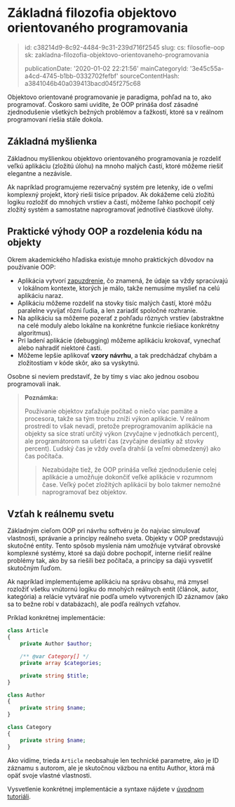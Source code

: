 Základná filozofia objektovo orientovaného programovania
========================================================

> id: c38214d9-8c92-4484-9c31-239d716f2545
> slug:
> 	cs: filosofie-oop
> 	sk: zakladna-filozofia-objektovo-orientovaneho-programovania
> 
> publicationDate: '2020-01-02 22:21:56'
> mainCategoryId: '3e45c55a-a4cd-4745-b1bb-0332702fefbf'
> sourceContentHash: a3841046b40a039413bacd045f275c68

Objektovo orientované programovanie je paradigma, pohľad na to, ako programovať. Čoskoro sami uvidíte, že OOP prináša dosť zásadné zjednodušenie všetkých bežných problémov a ťažkostí, ktoré sa v reálnom programovaní riešia stále dokola.

Základná myšlienka
-----------------

Základnou myšlienkou objektovo orientovaného programovania je rozdeliť veľkú aplikáciu (zložitú úlohu) na mnoho malých častí, ktoré môžeme riešiť elegantne a nezávisle.

Ak napríklad programujeme rezervačný systém pre letenky, ide o veľmi komplexný projekt, ktorý rieši tisíce prípadov. Ak dokážeme celú zložitú logiku rozložiť do mnohých vrstiev a častí, môžeme ľahko pochopiť celý zložitý systém a samostatne naprogramovať jednotlivé čiastkové úlohy.

Praktické výhody OOP a rozdelenia kódu na objekty
------------------------------------------------

Okrem akademického hľadiska existuje mnoho praktických dôvodov na používanie OOP:

- Aplikácia vytvorí <a href="/zapuzdrenie">zapuzdrenie</a>, čo znamená, že údaje sa vždy spracúvajú v lokálnom kontexte, ktorých je málo, takže nemusíme myslieť na celú aplikáciu naraz.
- Aplikáciu môžeme rozdeliť na stovky tisíc malých častí, ktoré môžu paralelne vyvíjať rôzni ľudia, a len zariadiť spoločné rozhranie.
- Na aplikáciu sa môžeme pozerať z pohľadu rôznych vrstiev (abstraktne na celé moduly alebo lokálne na konkrétne funkcie riešiace konkrétny algoritmus).
- Pri ladení aplikácie (debugging) môžeme aplikáciu krokovať, vynechať alebo nahradiť niektoré časti.
- Môžeme lepšie aplikovať **vzory návrhu**, a tak predchádzať chybám a zložitostiam v kóde skôr, ako sa vyskytnú.

Osobne si neviem predstaviť, že by tímy s viac ako jednou osobou programovali inak.

> **Poznámka:**
>
> Používanie objektov zaťažuje počítač o niečo viac pamäte a procesora, takže sa tým trochu zníži výkon aplikácie. V reálnom prostredí to však nevadí, pretože preprogramovaním aplikácie na objekty sa síce stratí určitý výkon (zvyčajne v jednotkách percent), ale programátorom sa ušetrí čas (zvyčajne desiatky až stovky percent). Ľudský čas je vždy oveľa drahší (a veľmi obmedzený) ako čas počítača.
>
> > Nezabúdajte tiež, že OOP prináša veľké zjednodušenie celej aplikácie a umožňuje dokončiť veľké aplikácie v rozumnom čase. Veľký počet zložitých aplikácií by bolo takmer nemožné naprogramovať bez objektov.

Vzťah k reálnemu svetu
-------------------------

Základným cieľom OOP pri návrhu softvéru je čo najviac simulovať vlastnosti, správanie a princípy reálneho sveta. Objekty v OOP predstavujú skutočné entity. Tento spôsob myslenia nám umožňuje vytvárať obrovské komplexné systémy, ktoré sa dajú dobre pochopiť, interne riešiť reálne problémy tak, ako by sa riešili bez počítača, a princípy sa dajú vysvetliť skutočným ľuďom.

Ak napríklad implementujeme aplikáciu na správu obsahu, má zmysel rozložiť všetku vnútornú logiku do mnohých reálnych entít (článok, autor, kategória) a relácie vytvárať nie podľa umelo vytvorených ID záznamov (ako sa to bežne robí v databázach), ale podľa reálnych vzťahov.

Príklad konkrétnej implementácie:

```php
class Article
{
    private Author $author;

    /** @var Category[] */
    private array $categories;

    private string $title;
}

class Author
{
    private string $name;
}

class Category
{
    private string $name;
}
```

Ako vidíme, trieda `Article` neobsahuje len technické parametre, ako je ID záznamu s autorom, ale je skutočnou väzbou na entitu Author, ktorá má opäť svoje vlastné vlastnosti.

Vysvetlenie konkrétnej implementácie a syntaxe nájdete v <a href="/uvod-do-oop">úvodnom tutoriáli</a>.

